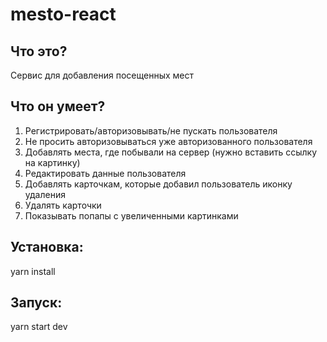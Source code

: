 # mesto-react

## Что это?

Сервис для добавления посещенных мест

## Что он умеет?

1. Регистрировать/авторизовывать/не пускать пользователя
2. Не просить авторизовываться уже авторизованного пользователя
3. Добавлять места, где побывали на сервер (нужно вставить ссылку на картинку)
4. Редактировать данные пользователя
5. Добавлять карточкам, которые добавил пользователь иконку удаления
6. Удалять карточки
7. Показывать попапы с увеличенными картинками

## Установка:

yarn install

## Запуск:

yarn start dev
